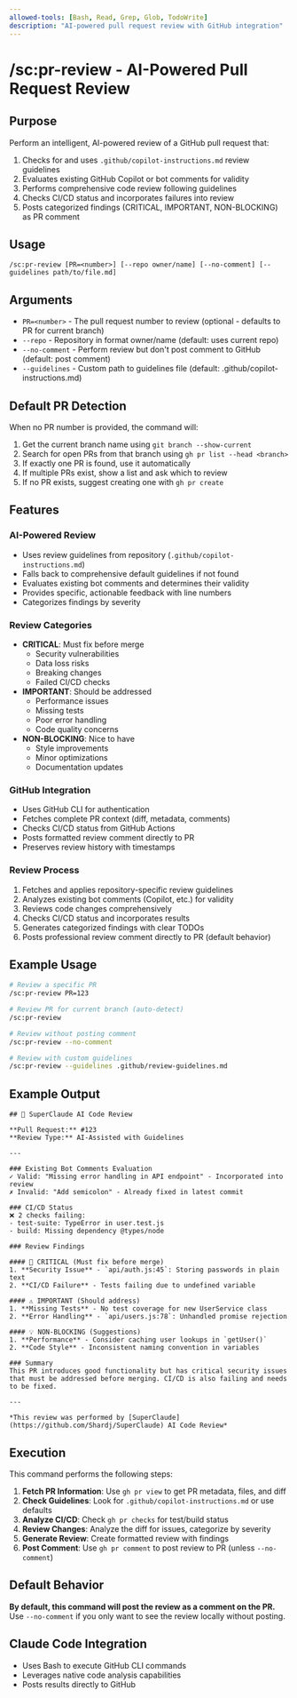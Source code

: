 ```yaml
---
allowed-tools: [Bash, Read, Grep, Glob, TodoWrite]
description: "AI-powered pull request review with GitHub integration"
---
```


# /sc:pr-review - AI-Powered Pull Request Review

## Purpose
Perform an intelligent, AI-powered review of a GitHub pull request that:
1. Checks for and uses `.github/copilot-instructions.md` review guidelines
2. Evaluates existing GitHub Copilot or bot comments for validity
3. Performs comprehensive code review following guidelines
4. Checks CI/CD status and incorporates failures into review
5. Posts categorized findings (CRITICAL, IMPORTANT, NON-BLOCKING) as PR comment

## Usage
```
/sc:pr-review [PR=<number>] [--repo owner/name] [--no-comment] [--guidelines path/to/file.md]
```

## Arguments
- `PR=<number>` - The pull request number to review (optional - defaults to PR for current branch)
- `--repo` - Repository in format owner/name (default: uses current repo)
- `--no-comment` - Perform review but don't post comment to GitHub (default: post comment)
- `--guidelines` - Custom path to guidelines file (default: .github/copilot-instructions.md)

## Default PR Detection
When no PR number is provided, the command will:
1. Get the current branch name using `git branch --show-current`
2. Search for open PRs from that branch using `gh pr list --head <branch>`
3. If exactly one PR is found, use it automatically
4. If multiple PRs exist, show a list and ask which to review
5. If no PR exists, suggest creating one with `gh pr create`

## Features
### AI-Powered Review
- Uses review guidelines from repository (`.github/copilot-instructions.md`)
- Falls back to comprehensive default guidelines if not found
- Evaluates existing bot comments and determines their validity
- Provides specific, actionable feedback with line numbers
- Categorizes findings by severity

### Review Categories
- **CRITICAL**: Must fix before merge
  - Security vulnerabilities
  - Data loss risks
  - Breaking changes
  - Failed CI/CD checks
- **IMPORTANT**: Should be addressed
  - Performance issues
  - Missing tests
  - Poor error handling
  - Code quality concerns
- **NON-BLOCKING**: Nice to have
  - Style improvements
  - Minor optimizations
  - Documentation updates

### GitHub Integration
- Uses GitHub CLI for authentication
- Fetches complete PR context (diff, metadata, comments)
- Checks CI/CD status from GitHub Actions
- Posts formatted review comment directly to PR
- Preserves review history with timestamps

### Review Process
1. Fetches and applies repository-specific review guidelines
2. Analyzes existing bot comments (Copilot, etc.) for validity
3. Reviews code changes comprehensively
4. Checks CI/CD status and incorporates results
5. Generates categorized findings with clear TODOs
6. Posts professional review comment directly to PR (default behavior)

## Example Usage
```bash
# Review a specific PR
/sc:pr-review PR=123

# Review PR for current branch (auto-detect)
/sc:pr-review

# Review without posting comment
/sc:pr-review --no-comment

# Review with custom guidelines
/sc:pr-review --guidelines .github/review-guidelines.md
```

## Example Output
```
## 🤖 SuperClaude AI Code Review

**Pull Request:** #123
**Review Type:** AI-Assisted with Guidelines

---

### Existing Bot Comments Evaluation
✓ Valid: "Missing error handling in API endpoint" - Incorporated into review
✗ Invalid: "Add semicolon" - Already fixed in latest commit

### CI/CD Status
❌ 2 checks failing:
- test-suite: TypeError in user.test.js
- build: Missing dependency @types/node

### Review Findings

#### 🚨 CRITICAL (Must fix before merge)
1. **Security Issue** - `api/auth.js:45`: Storing passwords in plain text
2. **CI/CD Failure** - Tests failing due to undefined variable

#### ⚠️ IMPORTANT (Should address)
1. **Missing Tests** - No test coverage for new UserService class
2. **Error Handling** - `api/users.js:78`: Unhandled promise rejection

#### 💡 NON-BLOCKING (Suggestions)
1. **Performance** - Consider caching user lookups in `getUser()`
2. **Code Style** - Inconsistent naming convention in variables

### Summary
This PR introduces good functionality but has critical security issues that must be addressed before merging. CI/CD is also failing and needs to be fixed.

---

*This review was performed by [SuperClaude](https://github.com/Shardj/SuperClaude) AI Code Review*
```

## Execution
This command performs the following steps:

1. **Fetch PR Information**: Use `gh pr view` to get PR metadata, files, and diff
2. **Check Guidelines**: Look for `.github/copilot-instructions.md` or use defaults
3. **Analyze CI/CD**: Check `gh pr checks` for test/build status
4. **Review Changes**: Analyze the diff for issues, categorize by severity
5. **Generate Review**: Create formatted review with findings
6. **Post Comment**: Use `gh pr comment` to post review to PR (unless `--no-comment`)

## Default Behavior
**By default, this command will post the review as a comment on the PR.** Use `--no-comment` if you only want to see the review locally without posting.

## Claude Code Integration
- Uses Bash to execute GitHub CLI commands
- Leverages native code analysis capabilities
- Posts results directly to GitHub